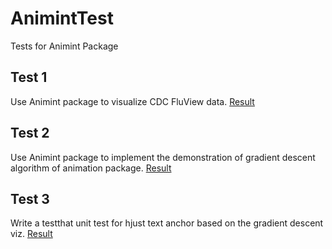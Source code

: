 # AnimintTest

Tests for Animint Package

## Test 1

Use Animint package to visualize CDC FluView data. [Result](http://tonytsai.name/FluView/index.html)

## Test 2

Use Animint package to implement the demonstration of gradient descent algorithm of animation package. [Result](http://bl.ocks.org/caijun/raw/de9e0af9f5ce2ca3fb43/)

## Test 3

Write a testthat unit test for hjust text anchor based on the gradient descent viz. [Result](https://github.com/caijun/animint/blob/master/tests/testthat/test-hjust-text-anchor.R)
